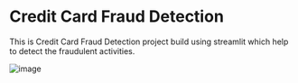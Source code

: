 # Credit Card Fraud Detection
This is Credit Card Fraud Detection project build using streamlit which help to detect the fraudulent activities.

![image](https://github.com/Niktiru/streamlit/assets/109805535/b2686219-7b76-4080-93c5-de9b4bb8a0ab)

